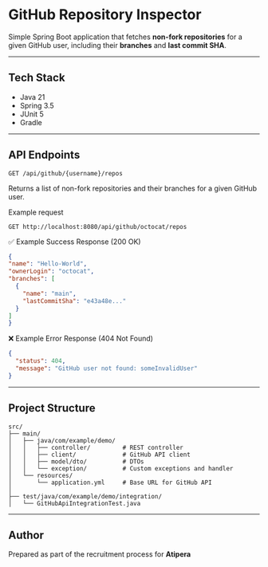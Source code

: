 # GitHub Repository Inspector

Simple Spring Boot application that fetches **non-fork repositories** for a given GitHub user, including their **branches** and **last commit SHA**.

---

## Tech Stack
- Java 21
- Spring 3.5
- JUnit 5
- Gradle

---


## API Endpoints

```http request
GET /api/github/{username}/repos
```

Returns a list of non-fork repositories and their branches for a given GitHub user.

Example request
```http request
GET http://localhost:8080/api/github/octocat/repos
```
✅ Example Success Response (200 OK)
```json
{
"name": "Hello-World",
"ownerLogin": "octocat",
"branches": [
  {
    "name": "main",
    "lastCommitSha": "e43a48e..."
  }
]
}
```

❌ Example Error Response (404 Not Found)
```json
{
  "status": 404,
  "message": "GitHub user not found: someInvalidUser"
}
```
---


## Project Structure
```
src/
├── main/
│   ├── java/com/example/demo/
│   │   ├── controller/         # REST controller
│   │   ├── client/             # GitHub API client
│   │   ├── model/dto/          # DTOs
│   │   └── exception/          # Custom exceptions and handler
│   └── resources/
│       └── application.yml     # Base URL for GitHub API
│
├── test/java/com/example/demo/integration/
│   └── GitHubApiIntegrationTest.java
```
---

## Author
Prepared as part of the recruitment process for **Atipera**
